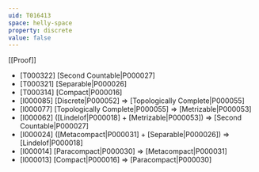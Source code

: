 ```yaml
---
uid: T016413
space: helly-space
property: discrete
value: false
---
```

[[Proof]]

* [T000322] [Second Countable|P000027]
* [T000321] [Separable|P000026]
* [T000314] [Compact|P000016]
* [I000085] [Discrete|P000052] => [Topologically Complete|P000055]
* [I000077] [Topologically Complete|P000055] => [Metrizable|P000053]
* [I000062] ([Lindelof|P000018] + [Metrizable|P000053]) => [Second Countable|P000027]
* [I000024] ([Metacompact|P000031] + [Separable|P000026]) => [Lindelof|P000018]
* [I000014] [Paracompact|P000030] => [Metacompact|P000031]
* [I000013] [Compact|P000016] => [Paracompact|P000030]

